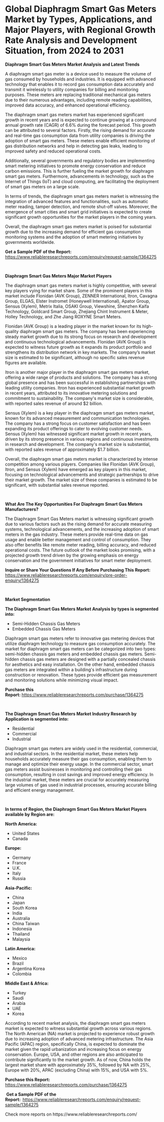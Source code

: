 <p><h1>Global Diaphragm Smart Gas Meters Market by Types, Applications, and Major Players, with Regional Growth Rate Analysis and Development Situation, from 2024 to 2031</h1></p><p><strong>Diaphragm Smart Gas Meters Market Analysis and Latest Trends</strong></p>
<p><p>A diaphragm smart gas meter is a device used to measure the volume of gas consumed by households and industries. It is equipped with advanced technology that enables it to record gas consumption data accurately and transmit it wirelessly to utility companies for billing and monitoring purposes. These meters are replacing traditional mechanical gas meters due to their numerous advantages, including remote reading capabilities, improved data accuracy, and enhanced operational efficiency.</p><p>The diaphragm smart gas meters market has experienced significant growth in recent years and is expected to continue growing at a compound annual growth rate (CAGR) of 6.6% during the forecast period. This growth can be attributed to several factors. Firstly, the rising demand for accurate and real-time gas consumption data from utility companies is driving the adoption of smart gas meters. These meters enable efficient monitoring of gas distribution networks and help in detecting gas leaks, leading to improved safety and reduced operational costs.</p><p>Additionally, several governments and regulatory bodies are implementing smart metering initiatives to promote energy conservation and reduce carbon emissions. This is further fueling the market growth for diaphragm smart gas meters. Furthermore, advancements in technology, such as the Internet of Things (IoT) and cloud computing, are facilitating the deployment of smart gas meters on a large scale.</p><p>In terms of trends, the diaphragm smart gas meters market is witnessing the integration of advanced features and functionalities, such as automatic meter reading, tamper detection, and remote shut-off valves. Moreover, the emergence of smart cities and smart grid initiatives is expected to create significant growth opportunities for the market players in the coming years.</p><p>Overall, the diaphragm smart gas meters market is poised for substantial growth due to the increasing demand for efficient gas consumption monitoring systems and the adoption of smart metering initiatives by governments worldwide.</p></p>
<p><strong>Get a Sample PDF of the Report:&nbsp;</strong> <a href="https://www.reliableresearchreports.com/enquiry/request-sample/1364275">https://www.reliableresearchreports.com/enquiry/request-sample/1364275</a></p>
<p>&nbsp;</p>
<p><strong>Diaphragm Smart Gas Meters Major Market Players</strong></p>
<p><p>The diaphragm smart gas meters market is highly competitive, with several key players vying for market share. Some of the prominent players in this market include Flonidan (AVK Group), ZENNER International, Itron, Cavagna Group, ELGAS, Elster Instromet (Honeywell International), Apator Group, Sensus (Xylem), Metrix Italia, OSAKI Group, Viewshine, Shenzhen Kaifa Technology, Goldcard Smart Group, Zhejiang Chint Instrument & Meter, Holley Technology, and Zhe Jiang ROXYNE Smart Meters.</p><p>Flonidan (AVK Group) is a leading player in the market known for its high-quality diaphragm smart gas meters. The company has been experiencing steady market growth due to its strong focus on research and development and continuous technological advancements. Flonidan (AVK Group) is expected to witness future growth as it expands its product portfolio and strengthens its distribution network in key markets. The company’s market size is estimated to be significant, although no specific sales revenue figures are available.</p><p>Itron is another major player in the diaphragm smart gas meters market, offering a wide range of products and solutions. The company has a strong global presence and has been successful in establishing partnerships with leading utility companies. Itron has experienced substantial market growth in recent years, attributed to its innovative metering solutions and commitment to sustainability. The company's market size is considerable, with reported sales revenue of around $2 billion.</p><p>Sensus (Xylem) is a key player in the diaphragm smart gas meters market, known for its advanced measurement and communication technologies. The company has a strong focus on customer satisfaction and has been expanding its product offerings to cater to evolving customer needs. Sensus (Xylem) has witnessed significant market growth in recent years, driven by its strong presence in various regions and continuous investments in research and development. The company's market size is substantial, with reported sales revenue of approximately $1.7 billion.</p><p>Overall, the diaphragm smart gas meters market is characterized by intense competition among various players. Companies like Flonidan (AVK Group), Itron, and Sensus (Xylem) have emerged as key players in this market, focusing on technological advancements and strategic partnerships to drive their market growth. The market size of these companies is estimated to be significant, with substantial sales revenue reported.</p></p>
<p>&nbsp;</p>
<p><strong>What Are The Key Opportunities For Diaphragm Smart Gas Meters Manufacturers?</strong></p>
<p><p>The Diaphragm Smart Gas Meters market is witnessing significant growth due to various factors such as the rising demand for accurate measuring systems, technological advancements, and the increasing adoption of smart meters in the gas industry. These meters provide real-time data on gas usage and enable better management and control of consumption. They also offer benefits like remote meter reading, billing accuracy, and reduced operational costs. The future outlook of the market looks promising, with a projected growth trend driven by the growing emphasis on energy conservation and the government initiatives for smart meter deployment.</p></p>
<p><strong>Inquire or Share Your Questions If Any Before Purchasing This Report:</strong> <a href="https://www.reliableresearchreports.com/enquiry/pre-order-enquiry/1364275">https://www.reliableresearchreports.com/enquiry/pre-order-enquiry/1364275</a></p>
<p>&nbsp;</p>
<p><strong>Market Segmentation</strong></p>
<p><strong>The Diaphragm Smart Gas Meters Market Analysis by types is segmented into:</strong></p>
<p><ul><li>Semi-Hidden Chassis Gas Meters</li><li>Embedded Chassis Gas Meters</li></ul></p>
<p><p>Diaphragm smart gas meters refer to innovative gas metering devices that utilize diaphragm technology to measure gas consumption accurately. The market for diaphragm smart gas meters can be categorized into two types: semi-hidden chassis gas meters and embedded chassis gas meters. Semi-hidden chassis gas meters are designed with a partially concealed chassis for aesthetics and easy installation. On the other hand, embedded chassis gas meters are integrated within a building's infrastructure during construction or renovation. These types provide efficient gas measurement and monitoring solutions while minimizing visual impact.</p></p>
<p><strong>Purchase this Report:&nbsp;</strong><a href="https://www.reliableresearchreports.com/purchase/1364275">https://www.reliableresearchreports.com/purchase/1364275</a></p>
<p>&nbsp;</p>
<p><strong>The Diaphragm Smart Gas Meters Market Industry Research by Application is segmented into:</strong></p>
<p><ul><li>Residential</li><li>Commercial</li><li>Industrial</li></ul></p>
<p><p>Diaphragm smart gas meters are widely used in the residential, commercial, and industrial sectors. In the residential market, these meters help households accurately measure their gas consumption, enabling them to manage and optimize their energy usage. In the commercial sector, smart gas meters assist businesses in monitoring and controlling their gas consumption, resulting in cost savings and improved energy efficiency. In the industrial market, these meters are crucial for accurately measuring large volumes of gas used in industrial processes, ensuring accurate billing and efficient energy management.</p></p>
<p>&nbsp;</p>
<p><strong>In terms of Region, the Diaphragm Smart Gas Meters Market Players available by Region are:</strong></p>
<p>
    <p> <strong> North America: </strong>
        <ul>
            <li>United States</li>
            <li>Canada</li>
        </ul>
        </p> 
    <p> <strong> Europe: </strong>
        <ul>
            <li>Germany</li>
            <li>France</li>
            <li>U.K.</li>
            <li>Italy</li>
            <li>Russia</li>
        </ul>
        </p> 
    <p> <strong> Asia-Pacific: </strong>
        <ul>
            <li>China</li>
            <li>Japan</li>
            <li>South Korea</li>
            <li>India</li>
            <li>Australia</li>
            <li>China Taiwan</li>
            <li>Indonesia</li>
            <li>Thailand</li>
            <li>Malaysia</li>
        </ul>
        </p> 
    <p> <strong> Latin America: </strong>
        <ul>
            <li>Mexico</li>
            <li>Brazil</li>
            <li>Argentina Korea</li>
            <li>Colombia</li>
        </ul>
        </p> 
    <p> <strong> Middle East & Africa: </strong>
        <ul>
            <li>Turkey</li>
            <li>Saudi</li>
            <li>Arabia</li>
            <li>UAE</li>
            <li>Korea</li>
        </ul>
    </p>
    </p>
<p><p>According to recent market analysis, the diaphragm smart gas meters market is expected to witness substantial growth across various regions. The North American (NA) market is projected to experience robust growth due to increasing adoption of advanced metering infrastructure. The Asia Pacific (APAC) region, specifically China, is expected to dominate the market given the rapid urbanization and increasing focus on energy conservation. Europe, USA, and other regions are also anticipated to contribute significantly to the market growth. As of now, China holds the largest market share with approximately 35%, followed by NA with 25%, Europe with 20%, APAC (excluding China) with 15%, and USA with 5%.</p></p>
<p><strong>Purchase this Report: </strong><a href="https://www.reliableresearchreports.com/purchase/1364275">https://www.reliableresearchreports.com/purchase/1364275</a></p>
<p>&nbsp;<strong>Get a Sample PDF of the Report:&nbsp;&nbsp;</strong><a href="https://www.reliableresearchreports.com/enquiry/request-sample/1364275">https://www.reliableresearchreports.com/enquiry/request-sample/1364275</a></p>
<p><strong></strong></p>
<p>Check more reports on https://www.reliableresearchreports.com/</p>